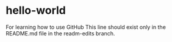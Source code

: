 # hello-world
For learning how to use GitHub
This line should exist only in the README.md file in the readm-edits branch.
